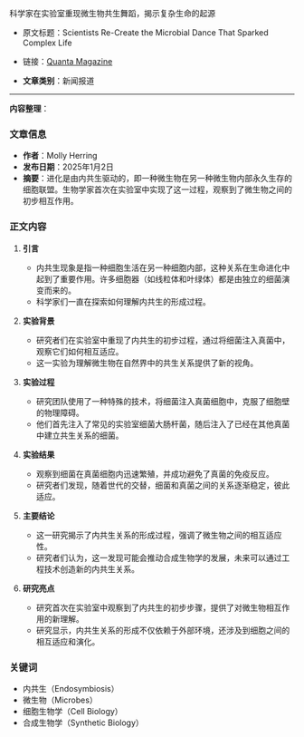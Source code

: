 科学家在实验室重现微生物共生舞蹈，揭示复杂生命的起源
- 原文标题：Scientists Re-Create the Microbial Dance That Sparked Complex Life
- 链接：[Quanta Magazine](https://www.quantamagazine.org/scientists-re-create-the-microbial-dance-that-sparked-complex-life-20250102/)

- **文章类别**：新闻报道

---
**内容整理**：

### 文章信息
- **作者**：Molly Herring
- **发布日期**：2025年1月2日
- **摘要**：进化是由内共生驱动的，即一种微生物在另一种微生物内部永久生存的细胞联盟。生物学家首次在实验室中实现了这一过程，观察到了微生物之间的初步相互作用。

### 正文内容
1. **引言**
   - 内共生现象是指一种细胞生活在另一种细胞内部，这种关系在生命进化中起到了重要作用。许多细胞器（如线粒体和叶绿体）都是由独立的细菌演变而来的。
   - 科学家们一直在探索如何理解内共生的形成过程。

2. **实验背景**
   - 研究者们在实验室中重现了内共生的初步过程，通过将细菌注入真菌中，观察它们如何相互适应。
   - 这一实验为理解微生物在自然界中的共生关系提供了新的视角。

3. **实验过程**
   - 研究团队使用了一种特殊的技术，将细菌注入真菌细胞中，克服了细胞壁的物理障碍。
   - 他们首先注入了常见的实验室细菌大肠杆菌，随后注入了已经在其他真菌中建立共生关系的细菌。

4. **实验结果**
   - 观察到细菌在真菌细胞内迅速繁殖，并成功避免了真菌的免疫反应。
   - 研究者们发现，随着世代的交替，细菌和真菌之间的关系逐渐稳定，彼此适应。

5. **主要结论**
   - 这一研究揭示了内共生关系的形成过程，强调了微生物之间的相互适应性。
   - 研究者们认为，这一发现可能会推动合成生物学的发展，未来可以通过工程技术创造新的内共生关系。

6. **研究亮点**
   - 研究首次在实验室中观察到了内共生的初步步骤，提供了对微生物相互作用的新理解。
   - 研究显示，内共生关系的形成不仅依赖于外部环境，还涉及到细胞之间的相互适应和演化。

### 关键词
- 内共生（Endosymbiosis）
- 微生物（Microbes）
- 细胞生物学（Cell Biology）
- 合成生物学（Synthetic Biology） 
